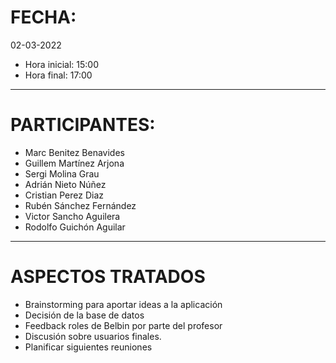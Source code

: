 # FECHA:
02-03-2022
- Hora inicial: 15:00
- Hora final: 17:00
-----
# PARTICIPANTES:
- Marc Benitez Benavides
- Guillem Martínez Arjona
- Sergi Molina Grau
- Adrián Nieto Núñez
- Cristian Perez Diaz
- Rubén Sánchez Fernández
- Victor Sancho Aguilera
- Rodolfo Guichón Aguilar

-----
# ASPECTOS TRATADOS
- Brainstorming para aportar ideas a la aplicación
- Decisión de la base de datos
- Feedback roles de Belbin por parte del profesor
- Discusión sobre usuarios finales.
- Planificar siguientes reuniones